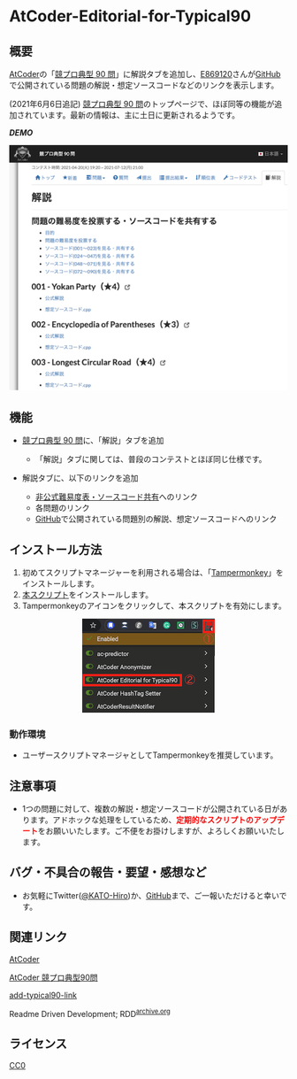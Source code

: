 # AtCoder-Editorial-for-Typical90

## 概要

[AtCoder](https://atcoder.jp/)の「[競プロ典型 90 問](https://atcoder.jp/contests/typical90)」に解説タブを追加し、[E869120](https://atcoder.jp/users/E869120)さんが[GitHub](https://github.com/E869120/kyopro_educational_90)で公開されている問題の解説・想定ソースコードなどのリンクを表示します。

(2021年6月6日追記) [競プロ典型 90 問](https://atcoder.jp/contests/typical90)のトップページで、ほぼ同等の機能が追加されています。最新の情報は、主に土日に更新されるようです。

***DEMO***

<div align="center">

  ![](images/demo_editorial.png)

</div>

## 機能

- [競プロ典型 90 問](https://atcoder.jp/contests/typical90)に、「解説」タブを追加
  - 「解説」タブに関しては、普段のコンテストとほぼ同じ仕様です。

- 解説タブに、以下のリンクを追加
  - [非公式難易度表・ソースコード共有](https://docs.google.com/spreadsheets/d/1GG4Higis4n4GJBViVltjcbuNfyr31PzUY_ZY1zh2GuI/edit#gid=0)へのリンク
  - 各問題のリンク
  - [GitHub](https://github.com/E869120/kyopro_educational_90)で公開されている問題別の解説、想定ソースコードへのリンク

## インストール方法

1. 初めてスクリプトマネージャーを利用される場合は、「[Tampermonkey](https://www.tampermonkey.net/)」をインストールします。
2. [本スクリプト](https://greasyfork.org/ja/scripts/427584-atcoder-editorial-for-typical90)をインストールします。
3. Tampermonkeyのアイコンをクリックして、本スクリプトを有効にします。

<div align="center">

  ![](images/enable_to_use_script.png)

</div>

### 動作環境

- ユーザースクリプトマネージャとしてTampermonkeyを推奨しています。

## 注意事項

- 1つの問題に対して、複数の解説・想定ソースコードが公開されている日があります。アドホックな処理をしているため、<font color="red"><b>定期的なスクリプトのアップデート</b></font></a>をお願いいたします。ご不便をお掛けしますが、よろしくお願いいたします。

## バグ・不具合の報告・要望・感想など

- お気軽にTwitter([@KATO-Hiro](https://twitter.com/k_hiro1818))か、[GitHub](https://github.com/KATO-Hiro/AtCoder-Editorial-for-Typical90)まで、ご一報いただけると幸いです。

## 関連リンク

[AtCoder](https://atcoder.jp/)

[AtCoder 競プロ典型90問](https://atcoder.jp/contests/typical90)

[add-typical90-link](https://greasyfork.org/ja/scripts/427326-add-typical90-link)

Readme Driven Development; RDD<sup>[archive.org](http://web.archive.org/web/20220313000343/https://qiita.com/b4b4r07/items/c80d53db9a0fd59086ec)</sup>

## ライセンス

[CC0](https://creativecommons.org/share-your-work/public-domain/cc0)

